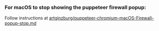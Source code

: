 ### For macOS to stop showing the puppeteer firewall popup:

Follow instructions at [artginzburg/puppeteer-chromium-macOS-Firewall-popup-stop.md](https://gist.github.com/artginzburg/3b8aa0a8d394b12d7326ee761eddfc2f)
